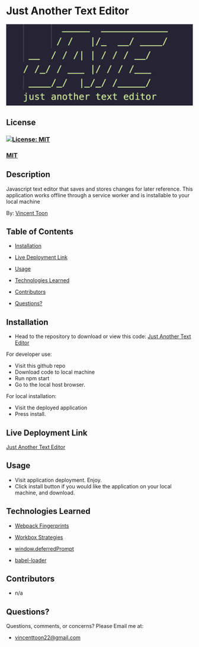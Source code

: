 # Just Another Text Editor

![JATE header](./assets/images/jate-header-img.jpg)

## License
### [![License: MIT](https://img.shields.io/badge/License-MIT-yellow.svg)](https://opensource.org/licenses/MIT)
### [MIT](https://opensource.org/licenses/MIT)

## Description

Javascript text editor that saves and stores changes for later reference. This application works offline through a service worker and is installable to your local machine

By: [Vincent Toon](https://github.com/Vincenttoon)

## Table of Contents

* [Installation](#installation)

* [Live Deployment Link](#live-deployment-link)

* [Usage](#usage)  

* [Technologies Learned](#technologies-learned)

* [Contributors](#contributors)

* [Questions?](#questions)

## Installation

* Head to the repository to download or view this code: [Just Another Text Editor](https://github.com/Vincenttoon/textfas-burrito-two)

For developer use:
- Visit this github repo
- Download code to local machine
- Run npm start 
- Go to the local host browser. 

For local installation: 
- Visit the deployed application 
- Press install.

## Live Deployment Link

[Just Another Text Editor](https://safe-atoll-66410.herokuapp.com/)

## Usage

- Visit application deployment. Enjoy. 
- Click install button if you would like the application on your local machine, and download.

## Technologies Learned

- [Webpack Fingerprints](https://www.npmjs.com/package/webpack-pwa-manifest/v/3.1.1)

- [Workbox Strategies](https://www.harrytheo.com/blog/2021/03/workbox-strategies-with-examples-and-use-cases/)

- [window.deferredPrompt](https://web.dev/codelab-make-installable/)

- [babel-loader](https://isamatov.com/webpack-explained-simply-plugins-loaders-and-babel/#:~:text=Babel%20loader%20is%20used%20to,and%20even%20JSX%20(React).)

## Contributors

* n/a

## Questions?

Questions, comments, or concerns? Please Email me at:
* vincenttoon22@gmail.com